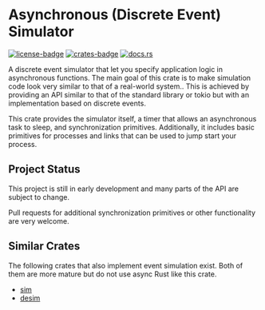 # Asynchronous (Discrete Event) Simulator

[![license-badge](https://img.shields.io/crates/l/asim)](https://github.com/kaimast/asim/blob/main/LICENSE)
[![crates-badge](https://img.shields.io/crates/v/asim)](https://crates.io/crates/asim)
[![docs.rs](https://img.shields.io/docsrs/asim)](https://docs.rs/asim)

A discrete event simulator that let you specify application logic in asynchronous functions.
The main goal of this crate is to make simulation code look very similar to that of a real-world system..
This is achieved by providing an API similar to that of the standard library or tokio but with an implementation based on discrete events.

This crate provides the simulator itself, a timer that allows an asynchronous task to sleep, and synchronization primitives.
Additionally, it includes basic primitives for processes and links that can be used to jump start your process.

## Project Status
This project is still in early development and many parts of the API are subject to change.

Pull requests for additional synchronization primitives or other functionality are very welcome.

## Similar Crates
The following crates that also implement event simulation exist. Both of them are more mature but do not use async Rust like this crate.

* [sim](https://docs.rs/sim/latest/sim/)
* [desim](https://docs.rs/desim/latest/desim/)
